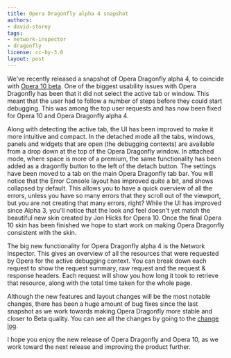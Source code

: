 ```yaml
---
title: Opera Dragonfly alpha 4 snapshot
authors:
- david-storey
tags:
- network-inspector
- dragonfly
license: cc-by-3.0
layout: post
---
```


<p>We’ve recently released a snapshot of Opera Dragonfly alpha 4, to coincide with <a href="http://www.opera.com/browser/next/">Opera 10 beta</a>.  One of the biggest usability issues with Opera Dragonfly has been that it did not select the active tab or window.  This meant that the user had to follow a number of steps before they could start debugging.  This was among the top user requests and has now been fixed for Opera 10 and Opera Dragonfly alpha 4.</p>

<p>Along with detecting the active tab, the UI has been improved to make it more intuitive and compact.  In the detached mode all the tabs, windows, panels and widgets that are open (the debugging contexts) are available from a drop down at the top of the Opera Dragonfly window.  In attached mode, where space is more of a premium, the same functionality has been added as a dragonfly button to the left of the detach button.  The settings have been moved to a tab on the main Opera Dragonfly tab bar.  You will notice that the Error Console layout has improved quite a bit, and shows collapsed by default.  This allows you to have a quick overview of all the errors, unless you have so many errors that they scroll out of the viewport, but you are not creating that many errors, right? While the UI has improved since Alpha 3, you&#39;ll notice that the look and feel doesn&#39;t yet match the beautiful new skin created by Jon Hicks for Opera 10. Once the final Opera 10 skin has been finished we hope to start work on making Opera Dragonfly consistent with the skin.</p>

<p>The big new functionality for Opera Dragonfly alpha 4  is the Network Inspector.  This gives an overview of all the resources that were requested by Opera for the active debugging context.  You can break down each request to show the request summary, raw request and the request &amp; response headers.  Each request will show you how long it took to retrieve that resource, along with the total time taken for the whole page.</p>

<p>Although the new features and layout changes will be the most notable changes, there has been a huge amount of bug fixes since the last snapshot as we work towards making Opera Dragonfly more stable and closer to Beta quality.  You can see all the changes by going to the <a href="https://dragonfly.opera.com/app/core-2-2/logs/1090.89585c66ad64.log">change log</a>.</p>

<p>I hope you enjoy the new release of Opera Dragonfly and Opera 10, as we work toward the next release and improving the product further.</p>
